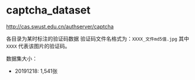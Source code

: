 # captcha_dataset

<http://cas.swust.edu.cn/authserver/captcha>

各目录为某时标注的验证码数据
验证码文件名格式为：`XXXX_文件md5值.jpg`
其中 `XXXX` 代表该图片的验证码。

数据集大小：

- 20191218: 1,541张
